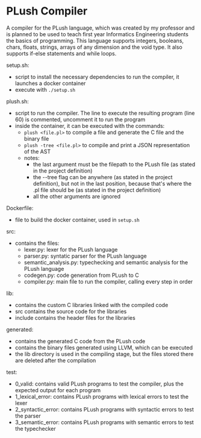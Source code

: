 # PLush Compiler

A compiler for the PLush language, which was created by my professor and is planned to be used to teach first year Informatics Engineering students the basics of programming.
This language supports integers, booleans, chars, floats, strings, arrays of any dimension and the void type. It also supports if-else statements and while loops. 

setup.sh: 
- script to install the necessary dependencies to run the compiler, it launches a docker container
- execute with `./setup.sh`

plush.sh: 
- script to run the compiler. The line to execute the resulting program (line 60) is commented, uncomment it to run the program 
- inside the container, it can be executed with the commands:
    - `plush <file.pl>` to compile a file and generate the C file and the binary file
    - `plush -tree <file.pl>` to compile and print a JSON representation of the AST
    - notes: 
        - the last argument must be the filepath to the PLush file (as stated in the project definition)
        - the --tree flag can be anywhere (as stated in the project definition), but not in the last position, because that's where the .pl file should be (as stated in the project definition)
        - all the other arguments are ignored

Dockerfile:
- file to build the docker container, used in `setup.sh`

src:
- contains the files:
    - lexer.py: lexer for the PLush language
    - parser.py: syntatic parser for the PLush language
    - semantic_analysis.py: typechecking and semantic analysis for the PLush language
    - codegen.py: code generation from PLush to C
    - compiler.py: main file to run the compiler, calling every step in order

lib:
- contains the custom C libraries linked with the compiled code
- src contains the source code for the libraries
- include contains the header files for the libraries

generated:
- contains the generated C code from the PLush code
- contains the binary files generated using LLVM, which can be executed
- the lib directory is used in the compiling stage, but the files stored there are deleted after the compilation

test:
- 0_valid: contains valid PLush programs to test the compiler, plus the expected output for each program
- 1_lexical_error: contains PLush programs with lexical errors to test the lexer
- 2_syntactic_error: contains PLush programs with syntactic errors to test the parser
- 3_semantic_error: contains PLush programs with semantic errors to test the typechecker
